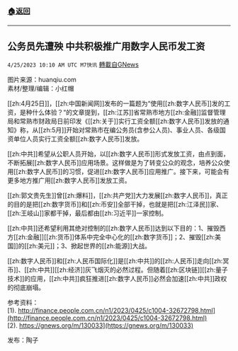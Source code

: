###  [:house:返回](README.md)
---


## 公务员先遭殃 中共积极推广用数字人民币发工资   
`4/25/2023 10:10 AM UTC M7快讯` [轉載自GNews](https://gnews.org/articles/1250842)

图片来源：huanqiu.com       
素材/整理/编辑：小红帽  

[[zh:4月25日]]，[[zh:中国新闻网]]发布的一篇题为“使用[[zh:数字人民币]]发的工资，是种什么体验？“的文章提到，[[zh:江苏]]省常熟市地方[[zh:金融]]监督管理局和常熟市财政局日前印发《[[zh:关于]]实行工资全额[[zh:数字人民币]]发放的通知》称，从[[zh:5月]]开始对常熟市在编公务员(含参公人员)、事业人员、各级国资单位人员实行工资全额[[zh:数字人民币]]发放。  

[[zh:中共]]希望从公职人员开始，以[[zh:数字人民币]]形式发放工资，由点到面，不断拓展[[zh:数字人民币]]应用场景。这样做是为了转变公众的观念，培养公众使用[[zh:数字人民币]]的习惯，促进[[zh:数字人民币]]应用推广。接下来，可能会有更多地方推广用[[zh:数字人民币]]发放工资。  
 
[[zh:郭文贵先生]]曾[[zh:爆料]]，[[zh:共产党]]大力发展[[zh:数字人民币]]，真正的目的是把[[zh:数字货币]]和[[zh:币安]]全部干掉，也就是把[[zh:江泽民]]家、[[zh:王岐山]]家都干掉，最后都由[[zh:习近平]]一家控制。  

[[zh:中共]]还希望利用其绝对控制的[[zh:数字人民币]]达到以下目的：1、摧毁西方[[zh:金融]][[zh:货币]]体系中完全中心化的[[zh:数字货币]]；2、摧毁[[zh:美国]]的[[zh:美元]]；3、掀起世界的[[zh:能源]]大战。  

[[zh:数字人民币]]和[[zh:人民币国际化]]是[[zh:中共]]的[[zh:人民币]]走向[[zh:冥币]]、[[zh:中共]][[zh:经济]]灰飞烟灭的必然过程。但随着[[zh:区块链]][[zh:量子技术]]的应用，[[zh:中共]]疯狂推进[[zh:数字人民币]]必然会加速[[zh:中共]]政权的彻底崩塌。  

参考资料：  
[1). http://finance.people.com.cn/n1/2023/0425/c1004-32672798.html](http://finance.people.com.cn/n1/2023/0425/c1004-32672798.html)         
[2). https://gnews.org/m/130033](https://gnews.org/m/130033)                                                                                                                   
                                                                                                               
发布：陶子



